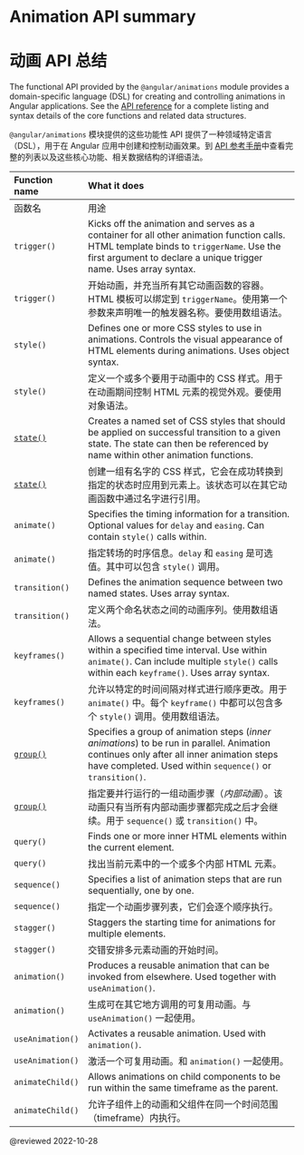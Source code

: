 # Animation API summary

# 动画 API 总结

<!-- vale off -->

The functional API provided by the `@angular/animations` module provides a domain-specific language \(DSL\) for creating and controlling animations in Angular applications.
See the [API reference](api/animations) for a complete listing and syntax details of the core functions and related data structures.

`@angular/animations` 模块提供的这些功能性 API 提供了一种领域特定语言（DSL），用于在 Angular 应用中创建和控制动画效果。到 [API 参考手册](api/animations)中查看完整的列表以及这些核心功能、相关数据结构的详细语法。

<!-- vale on -->

| Function name                     | What it does                                                                                                                                                                                                |
| :-------------------------------- | :---------------------------------------------------------------------------------------------------------------------------------------------------------------------------------------------------------- |
| 函数名                            | 用途                                                                                                                                                                                                        |
| `trigger()`                       | Kicks off the animation and serves as a container for all other animation function calls. HTML template binds to `triggerName`. Use the first argument to declare a unique trigger name. Uses array syntax. |
| `trigger()`                       | 开始动画，并充当所有其它动画函数的容器。HTML 模板可以绑定到 `triggerName`。使用第一个参数来声明唯一的触发器名称。要使用数组语法。                                                                           |
| `style()`                         | Defines one or more CSS styles to use in animations. Controls the visual appearance of HTML elements during animations. Uses object syntax.                                                                 |
| `style()`                         | 定义一个或多个要用于动画中的 CSS 样式。用于在动画期间控制 HTML 元素的视觉外观。要使用对象语法。                                                                                                             |
| [`state()`](api/animations/state) | Creates a named set of CSS styles that should be applied on successful transition to a given state. The state can then be referenced by name within other animation functions.                              |
| [`state()`](api/animations/state) | 创建一组有名字的 CSS 样式，它会在成功转换到指定的状态时应用到元素上。该状态可以在其它动画函数中通过名字进行引用。                                                                                           |
| `animate()`                       | Specifies the timing information for a transition. Optional values for `delay` and `easing`. Can contain `style()` calls within.                                                                            |
| `animate()`                       | 指定转场的时序信息。`delay` 和 `easing` 是可选值。其中可以包含 `style()` 调用。                                                                                                                             |
| `transition()`                    | Defines the animation sequence between two named states. Uses array syntax.                                                                                                                                 |
| `transition()`                    | 定义两个命名状态之间的动画序列。使用数组语法。                                                                                                                                                              |
| `keyframes()`                     | Allows a sequential change between styles within a specified time interval. Use within `animate()`. Can include multiple `style()` calls within each `keyframe()`. Uses array syntax.                       |
| `keyframes()`                     | 允许以特定的时间间隔对样式进行顺序更改。用于 `animate()` 中。每个 `keyframe()` 中都可以包含多个 `style()` 调用。使用数组语法。                                                                              |
| [`group()`](api/animations/group) | Specifies a group of animation steps \(*inner animations*\) to be run in parallel. Animation continues only after all inner animation steps have completed. Used within `sequence()` or `transition()`.     |
| [`group()`](api/animations/group) | 指定要并行运行的一组动画步骤（*内部动画*）。该动画只有当所有内部动画步骤都完成之后才会继续。用于 `sequence()` 或 `transition()` 中。                                                                        |
| `query()`                         | Finds one or more inner HTML elements within the current element.                                                                                                                                           |
| `query()`                         | 找出当前元素中的一个或多个内部 HTML 元素。                                                                                                                                                                  |
| `sequence()`                      | Specifies a list of animation steps that are run sequentially, one by one.                                                                                                                                  |
| `sequence()`                      | 指定一个动画步骤列表，它们会逐个顺序执行。                                                                                                                                                                  |
| `stagger()`                       | Staggers the starting time for animations for multiple elements.                                                                                                                                            |
| `stagger()`                       | 交错安排多元素动画的开始时间。                                                                                                                                                                              |
| `animation()`                     | Produces a reusable animation that can be invoked from elsewhere. Used together with `useAnimation()`.                                                                                                      |
| `animation()`                     | 生成可在其它地方调用的可复用动画。与 `useAnimation()` 一起使用。                                                                                                                                            |
| `useAnimation()`                  | Activates a reusable animation. Used with `animation()`.                                                                                                                                                    |
| `useAnimation()`                  | 激活一个可复用动画。和 `animation()` 一起使用。                                                                                                                                                             |
| `animateChild()`                  | Allows animations on child components to be run within the same timeframe as the parent.                                                                                                                    |
| `animateChild()`                  | 允许子组件上的动画和父组件在同一个时间范围（timeframe）内执行。                                                                                                                                             |

@reviewed 2022-10-28
